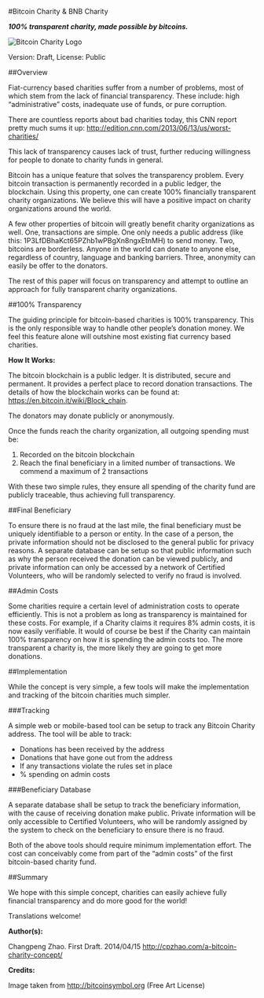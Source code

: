 #Bitcoin Charity & BNB Charity

***100% transparent charity, made possible by bitcoins.***

![Bitcoin Charity Logo](http://cpzhao.com/wp-content/uploads/2014/04/bitcoin_charity.png "Bitcoin Charity Logo")

Version: Draft,
License: Public

##Overview

Fiat-currency based charities suffer from a number of problems, most of which stem from the lack of financial transparency.  These include: high “administrative” costs, inadequate use of funds, or pure corruption.

There are countless reports about bad charities today, this CNN report pretty much sums it up: <http://edition.cnn.com/2013/06/13/us/worst-charities/>

This lack of transparency causes lack of trust, further reducing willingness for people to donate to charity funds in general.

Bitcoin has a unique feature that solves the transparency problem.  Every bitcoin transaction is permanently recorded in a public ledger, the blockchain.  Using this property, one can create 100% financially transparent charity organizations.  We believe this will have a positive impact on charity organizations around the world.

A few other properties of bitcoin will greatly benefit charity organizations as well.  One, transactions are simple.  One only needs a public address (like this: 1P3LfDBhaKct65PZhb1wPBgXn8ngxEtnMH) to send money.  Two, bitcoins are borderless.  Anyone in the world can donate to anyone else, regardless of country, language and banking barriers.  Three, anonymity can easily be offer to the donators.

The rest of this paper will focus on transparency and attempt to outline an approach for fully transparent charity organizations.

##100% Transparency

The guiding principle for bitcoin-based charities is 100% transparency.  This is the only responsible way to handle other people’s donation money.  We feel this feature alone will outshine most existing fiat currency based charities.

**How It Works:**

The bitcoin blockchain is a public ledger.  It is distributed, secure and permanent.  It provides a perfect place to record donation transactions.  The details of how the blockchain works can be found at: https://en.bitcoin.it/wiki/Block_chain.

The donators may donate publicly or anonymously.

Once the funds reach the charity organization, all outgoing spending must be:

1. Recorded on the bitcoin blockchain
2. Reach the final beneficiary in a limited number of transactions.  We commend a maximum of 2 transactions

With these two simple rules, they ensure all spending of the charity fund are publicly traceable, thus achieving full transparency.

##Final Beneficiary

To ensure there is no fraud at the last mile, the final beneficiary must be uniquely identifiable to a person or entity.  In the case of a person, the private information should not be disclosed to the general public for privacy reasons.  A separate database can be setup so that public information such as why the person received the donation can be viewed publicly, and private information can only be accessed by a network of Certified Volunteers, who will be randomly selected to verify no fraud is involved.

##Admin Costs

Some charities require a certain level of administration costs to operate efficiently.  This is not a problem as long as transparency is maintained for these costs.  For example, if a Charity claims it requires 8% admin costs, it is now easily verifiable.  It would of course be best if the Charity can maintain 100% transparency on how it is spending the admin costs too.  The more transparent a charity is, the more likely they are going to get more donations.

##Implementation

While the concept is very simple, a few tools will make the implementation and tracking of the bitcoin charities much simpler.

###Tracking

A simple web or mobile-based tool can be setup to track any Bitcoin Charity address.  The tool will be able to track:

* Donations has been received by the address
* Donations that have gone out from the address
* If any transactions violate the rules set in place
* % spending on admin costs

###Beneficiary Database

A separate database shall be setup to track the beneficiary information, with the cause of receiving donation make public.  Private information will be only accessible to Certified Volunteers, who will be randomly assigned by the system to check on the beneficiary to ensure there is no fraud.

Both of the above tools should require minimum implementation effort.  The cost can conceivably come from part of the “admin costs” of the first bitcoin-based charity fund.

##Summary

We hope with this simple concept, charities can easily achieve fully financial transparency and do more good for the world!


Translations welcome!

**Author(s):**

Changpeng Zhao. First Draft. 2014/04/15 <http://cpzhao.com/a-bitcoin-charity-concept/>

**Credits:**

Image taken from <http://bitcoinsymbol.org> (Free Art License)
